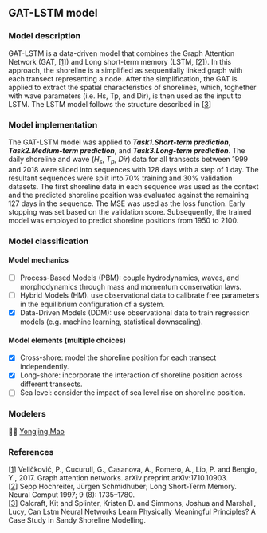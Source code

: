 ## GAT-LSTM model
### Model description
GAT-LSTM is a data-driven model that combines the Graph Attention Network (GAT, [[1](https://doi.org/10.48550/arXiv.1710.10903)]) and Long short-term memory (LSTM, [[2](https://doi.org/10.1162/neco.1997.9.8.1735)]). In this approach, the shoreline is a simplified as sequentially linked graph with each transect representing a node. After the simplification, the GAT is applied to extract the spatial characteristics of shorelines, which, toghether with wave parameters (i.e. Hs, Tp, and Dir), is then used as the input to LSTM. The LSTM model follows the structure described in [[3](https://dx.doi.org/10.2139/ssrn.4790010)]


### Model implementation
The GAT-LSTM model was applied to ***Task1.Short-term prediction***, ***Task2.Medium-term prediction***, and ***Task3.Long-term prediction***. The daily shoreline and wave ($H_s$, $T_p$, $Dir$) data for all transects between 1999 and 2018 were sliced into sequences with 128 days with a step of 1 day. The resultant sequences were split into 70% training and 30% validation datasets. The first shoreline data in each sequence was used as the context and the predicted shoreline position was evaluated against the remaining 127 days in the sequence. The MSE was used as the loss function. Early stopping was set based on the validation score.
Subsequently, the trained model was employed to predict shoreline positions from 1950 to 2100. 

### Model classification
#### Model mechanics
- [ ] Process-Based Models (PBM): couple hydrodynamics, waves, and morphodynamics through mass and momentum conservation laws.
- [ ] Hybrid Models (HM): use observational data to calibrate free parameters in the equilibrium configuration of a system.
- [x] Data-Driven Models (DDM): use observational data to train regression models (e.g. machine learning, statistical downscaling).
#### Model elements (multiple choices)
- [x] Cross-shore: model the shoreline position for each transect independently.
- [x] Long-shore: incorporate the interaction of shoreline position across different transects.
- [ ] Sea level: consider the impact of sea level rise on shoreline position.

### Modelers
:man_technologist: [Yongjing Mao](yongjing.mao@unsw.edu.au)

### References
[[1](https://doi.org/10.48550/arXiv.1710.10903)]
Veličković, P., Cucurull, G., Casanova, A., Romero, A., Lio, P. and Bengio, Y., 2017. Graph attention networks. arXiv preprint arXiv:1710.10903.\
[[2](https://doi.org/10.1162/neco.1997.9.8.1735)]
Sepp Hochreiter, Jürgen Schmidhuber; Long Short-Term Memory. Neural Comput 1997; 9 (8): 1735–1780.\
[[3](https://dx.doi.org/10.2139/ssrn.4790010)]
Calcraft, Kit and Splinter, Kristen D. and Simmons, Joshua and Marshall, Lucy, ­­Can Lstm Neural Networks Learn Physically Meaningful Principles? A Case Study in Sandy Shoreline Modelling.
